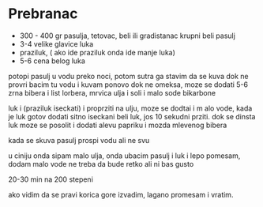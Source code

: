 # Prebranac

- 300 - 400 gr pasulja, tetovac, beli ili gradistanac krupni beli pasulj
- 3-4 velike glavice luka
- praziluk, ( ako ide praziluk onda ide manje luka)
- 5-6 cena belog luka

potopi pasulj u vodu preko noci, potom sutra ga stavim da se kuva dok ne provri
bacim tu vodu i kuvam ponovo dok ne omeksa, moze se dodati 5-6 zrna bibera i list lorbera, mrvica ulja i soli i malo sode bikarbone

luk i (praziluk iseckati)  i proprziti na ulju, moze se dodtai i m alo vode, kada je luk gotov dodati sitno iseckani beli luk, jos 10 sekudni prziti. dok se dinsta luk moze se posolit i dodati alevu papriku i mozda mlevenog bibera

kada se skuva pasulj prospi vodu ali ne svu

u ciniju onda sipam malo ulja, onda ubacim pasulj i luk i lepo pomesam, dodam malo vode ne treba da bude retko ali ni bas gusto

20-30 min na 200 stepeni

ako vidim da se pravi korica gore izvadim, lagano promesam i vratim.

